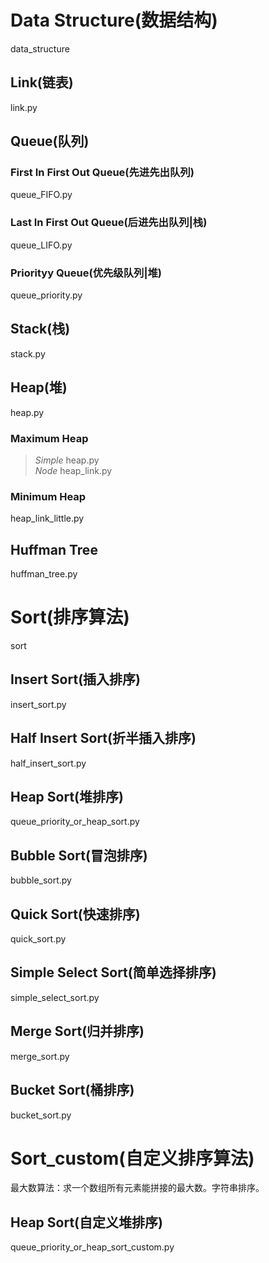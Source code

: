 # Data Structure(数据结构)
data_structure

## Link(链表)
link.py

## Queue(队列)

### First In First Out Queue(先进先出队列)
queue_FIFO.py

### Last In First Out Queue(后进先出队列|栈)
queue_LIFO.py

### Priorityy Queue(优先级队列|堆)
queue_priority.py

## Stack(栈)
stack.py

## Heap(堆)
heap.py

### Maximum Heap
> *Simple* heap.py  
> *Node* heap_link.py

### Minimum Heap
heap_link_little.py

## Huffman Tree
huffman_tree.py

# Sort(排序算法)
sort

## Insert Sort(插入排序)
insert_sort.py

## Half Insert Sort(折半插入排序)
half_insert_sort.py

## Heap Sort(堆排序)
queue_priority_or_heap_sort.py

## Bubble Sort(冒泡排序)
bubble_sort.py

## Quick Sort(快速排序)
quick_sort.py

## Simple Select Sort(简单选择排序)
simple_select_sort.py

## Merge Sort(归并排序)
merge_sort.py

## Bucket Sort(桶排序)
bucket_sort.py

# Sort_custom(自定义排序算法)

最大数算法：求一个数组所有元素能拼接的最大数。字符串排序。

## Heap Sort(自定义堆排序)
queue_priority_or_heap_sort_custom.py
